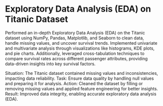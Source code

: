 # Exploratory Data Analysis (EDA) on Titanic Dataset

Performed an in-depth Exploratory Data Analysis (EDA) on the Titanic dataset using NumPy, Pandas, Matplotlib, and Seaborn to clean data, handle missing values, and uncover survival trends. Implemented univariate and multivariate analysis through visualizations like histograms, KDE plots, and pie charts. Additionally, leveraged cross-tabulation techniques to compare survival rates across different passenger attributes, providing data-driven insights into key survival factors.

Situation: The Titanic dataset contained missing values and inconsistencies, impacting data reliability.
Task: Ensure data quality by handling null values and preparing it for analysis.
Action: Cleaned the dataset by filling or removing missing values and applied feature engineering for better insights.
Result: Improved data integrity, enabling accurate exploratory data analysis (EDA).
